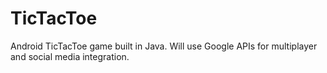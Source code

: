 # TicTacToe
Android TicTacToe game built in Java. Will use Google APIs for multiplayer and social media integration.

